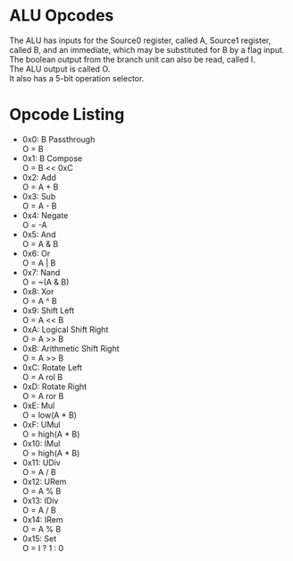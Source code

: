 # ALU Opcodes
The ALU has inputs for the Source0 register, called A, Source1 register, called B, and an immediate,
which may be substituted for B by a flag input.  
The boolean output from the branch unit can also be read, called I.  
The ALU output is called O.  
It also has a 5-bit operation selector.


# Opcode Listing
* 0x0: B Passthrough  
    O = B
* 0x1: B Compose  
    O = B << 0xC
* 0x2: Add  
    O = A + B
* 0x3: Sub  
    O = A - B
* 0x4: Negate  
    O = -A
* 0x5: And  
    O = A & B
* 0x6: Or  
    O = A | B
* 0x7: Nand  
    O = ~(A & B)
* 0x8: Xor  
    O = A ^ B
* 0x9: Shift Left  
    O = A << B
* 0xA: Logical Shift Right  
    O = A >> B
* 0xB: Arithmetic Shift Right  
    O = A >> B
* 0xC: Rotate Left  
    O = A rol B
* 0xD: Rotate Right  
    O = A ror B
* 0xE: Mul  
    O = low(A * B)
* 0xF: UMul  
    O = high(A * B)
* 0x10: IMul  
    O = high(A * B)
* 0x11: UDiv  
    O = A / B
* 0x12: URem  
    O = A % B
* 0x13: IDiv  
    O = A / B
* 0x14: IRem  
    O = A % B
* 0x15: Set  
    O = I ? 1 : 0
